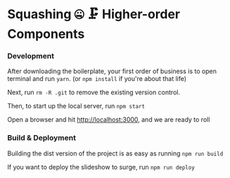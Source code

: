 # Squashing 🤐 🗜️ Higher-order Components

### Development

After downloading the boilerplate, your first order of business is to open terminal and run `yarn`. (or `npm install` if you're about that life)

Next, run `rm -R .git` to remove the existing version control.

Then, to start up the local server, run `npm start`

Open a browser and hit [http://localhost:3000](http://localhost:3000), and we are ready to roll

### Build & Deployment

Building the dist version of the project is as easy as running `npm run build`

If you want to deploy the slideshow to surge, run `npm run deploy`

